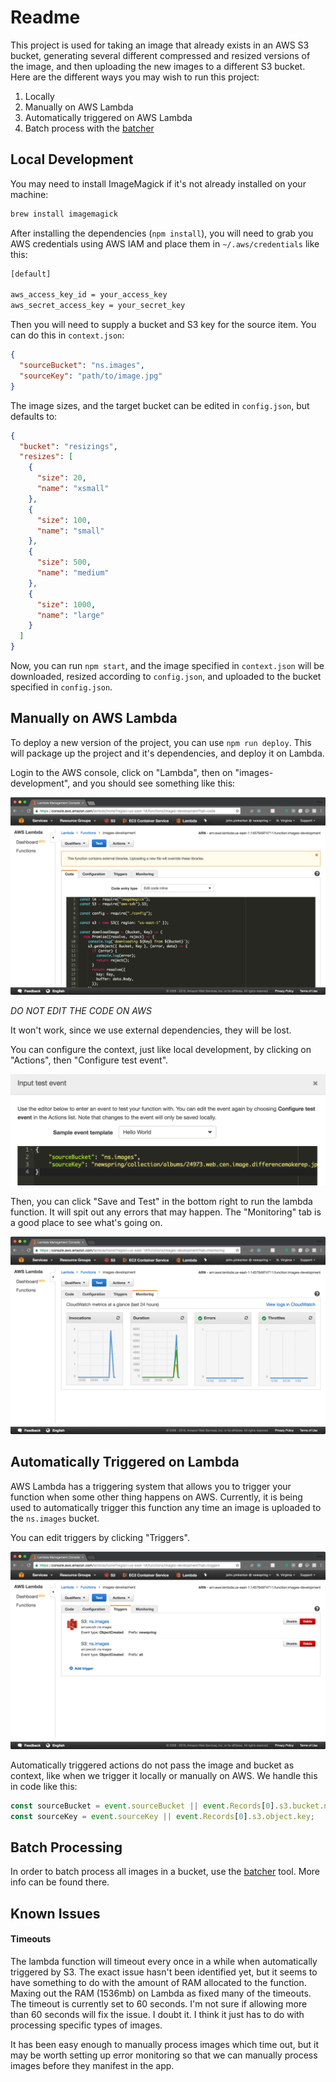 # Readme

This project is used for taking an image that already exists in an AWS S3 bucket, generating several different compressed and resized versions of the image, and then uploading the new images to a different S3 bucket. Here are the different ways you may wish to run this project:

1. Locally
2. Manually on AWS Lambda
3. Automatically triggered on AWS Lambda
4. Batch process with the [batcher](NewSpring/batcher)

## Local Development

You may need to install ImageMagick if it's not already installed on your machine:

```bash
brew install imagemagick
```

After installing the dependencies (`npm install`), you will need to grab you AWS credentials using AWS IAM and place them in `~/.aws/credentials` like this:

```bash
[default]

aws_access_key_id = your_access_key
aws_secret_access_key = your_secret_key
```

Then you will need to supply a bucket and S3 key for the source item. You can do this in `context.json`:

```json
{
  "sourceBucket": "ns.images",
  "sourceKey": "path/to/image.jpg"
}
```

The image sizes, and the target bucket can be edited in `config.json`, but defaults to:

```json
{
  "bucket": "resizings",
  "resizes": [
    {
      "size": 20,
      "name": "xsmall"
    },
    {
      "size": 100,
      "name": "small"
    },
    {
      "size": 500,
      "name": "medium"
    },
    {
      "size": 1000,
      "name": "large"
    }
  ]
}
```

Now, you can run `npm start`, and the image specified in `context.json` will be downloaded, resized according to `config.json`, and uploaded to the bucket specified in `config.json`.

## Manually on AWS Lambda

To deploy a new version of the project, you can use `npm run deploy`. This will package up the project and it's dependencies, and deploy it on Lambda.

Login to the AWS console, click on "Lambda", then on "images-development", and you should see something like this:

![](images/console.png)

*DO NOT EDIT THE CODE ON AWS*

It won't work, since we use external dependencies, they will be lost.

You can configure the context, just like local development, by clicking on "Actions", then "Configure test event".

![](images/test-event.png)

Then, you can click "Save and Test" in the bottom right to run the lambda function. It will spit out any errors that may happen. The "Monitoring" tab is a good place to see what's going on.

![](images/monitoring.png)

## Automatically Triggered on Lambda

AWS Lambda has a triggering system that allows you to trigger your function when some other thing happens on AWS. Currently, it is being used to automatically trigger this function any time an image is uploaded to the `ns.images` bucket.

You can edit triggers by clicking "Triggers".

![](images/triggers.png)

Automatically triggered actions do not pass the image and bucket as context, like when we trigger it locally or manually on AWS. We handle this in code like this:

```js
const sourceBucket = event.sourceBucket || event.Records[0].s3.bucket.name;
const sourceKey = event.sourceKey || event.Records[0].s3.object.key;
```

## Batch Processing

In order to batch process all images in a bucket, use the [batcher](NewSpring/batcher) tool. More info can be found there.

## Known Issues

#### Timeouts

The lambda function will timeout every once in a while when automatically triggered by S3. The exact issue hasn't been identified yet, but it seems to have something to do with the amount of RAM allocated to the function. Maxing out the RAM (1536mb) on Lambda as fixed many of the timeouts. The timeout is currently set to 60 seconds. I'm not sure if allowing more than 60 seconds will fix the issue. I doubt it. I think it just has to do with processing specific types of images.

It has been easy enough to manually process images which time out, but it may be worth setting up error monitoring so that we can manually process images before they manifest in the app.
